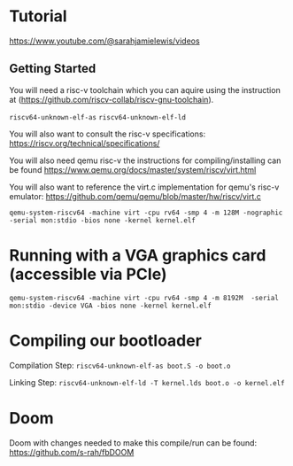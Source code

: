 # Tutorial
https://www.youtube.com/@sarahjamielewis/videos

## Getting Started

You will need a risc-v toolchain which you can aquire using the instruction at (https://github.com/riscv-collab/riscv-gnu-toolchain).

`riscv64-unknown-elf-as`
`riscv64-unknown-elf-ld`

You will also want to consult the risc-v specifications: https://riscv.org/technical/specifications/

You will also need qemu risc-v the instructions for compiling/installing
can be found https://www.qemu.org/docs/master/system/riscv/virt.html

You will also want to reference the virt.c implementation for qemu's risc-v emulator: https://github.com/qemu/qemu/blob/master/hw/riscv/virt.c

`qemu-system-riscv64 -machine virt -cpu rv64 -smp 4 -m 128M -nographic -serial mon:stdio -bios none -kernel kernel.elf`

# Running with a VGA graphics card (accessible via PCIe)

`qemu-system-riscv64 -machine virt -cpu rv64 -smp 4 -m 8192M  -serial mon:stdio -device VGA -bios none -kernel kernel.elf`

# Compiling our bootloader


Compilation Step: `riscv64-unknown-elf-as boot.S -o boot.o`

Linking Step: `riscv64-unknown-elf-ld -T kernel.lds boot.o -o kernel.elf`

# Doom
 
Doom with changes needed to make this compile/run can be found: https://github.com/s-rah/fbDOOM

